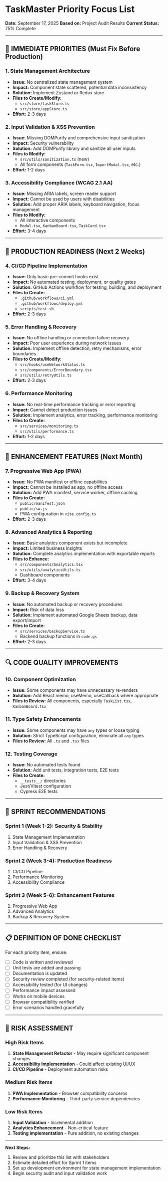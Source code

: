 # TaskMaster Priority Focus List

**Date:** September 17, 2025
**Based on:** Project Audit Results
**Current Status:** 75% Complete

---

## 🚨 IMMEDIATE PRIORITIES (Must Fix Before Production)

### 1. State Management Architecture
- **Issue:** No centralized state management system
- **Impact:** Component state scattered, potential data inconsistency
- **Solution:** Implement Zustand or Redux store
- **Files to Create/Modify:**
  - `src/store/taskStore.ts`
  - `src/store/appStore.ts`
- **Effort:** 2-3 days

### 2. Input Validation & XSS Prevention
- **Issue:** Missing DOMPurify and comprehensive input sanitization
- **Impact:** Security vulnerability
- **Solution:** Add DOMPurify library and sanitize all user inputs
- **Files to Modify:**
  - `src/utils/sanitization.ts` (new)
  - All form components (`TaskForm.tsx`, `ImportModal.tsx`, etc.)
- **Effort:** 1-2 days




### 3. Accessibility Compliance (WCAG 2.1 AA)
- **Issue:** Missing ARIA labels, screen reader support
- **Impact:** Cannot be used by users with disabilities
- **Solution:** Add proper ARIA labels, keyboard navigation, focus management
- **Files to Modify:**
  - All interactive components
  - `Modal.tsx`, `KanbanBoard.tsx`, `TaskCard.tsx`
- **Effort:** 3-4 days

---

## 🔧 PRODUCTION READINESS (Next 2 Weeks)

### 4. CI/CD Pipeline Implementation
- **Issue:** Only basic pre-commit hooks exist
- **Impact:** No automated testing, deployment, or quality gates
- **Solution:** GitHub Actions workflow for testing, building, and deployment
- **Files to Create:**
  - `.github/workflows/ci.yml`
  - `.github/workflows/deploy.yml`
  - `scripts/test.sh`
- **Effort:** 2-3 days

### 5. Error Handling & Recovery
- **Issue:** No offline handling or connection failure recovery
- **Impact:** Poor user experience during network issues
- **Solution:** Implement offline detection, retry mechanisms, error boundaries
- **Files to Create/Modify:**
  - `src/hooks/useNetworkStatus.ts`
  - `src/components/ErrorBoundary.tsx`
  - `src/utils/retryUtils.ts`
- **Effort:** 2-3 days

### 6. Performance Monitoring
- **Issue:** No real-time performance tracking or error reporting
- **Impact:** Cannot detect production issues
- **Solution:** Implement analytics, error tracking, performance monitoring
- **Files to Create:**
  - `src/services/monitoring.ts`
  - `src/utils/performance.ts`
- **Effort:** 1-2 days

---

## 📱 ENHANCEMENT FEATURES (Next Month)

### 7. Progressive Web App (PWA)
- **Issue:** No PWA manifest or offline capabilities
- **Impact:** Cannot be installed as app, no offline access
- **Solution:** Add PWA manifest, service worker, offline caching
- **Files to Create:**
  - `public/manifest.json`
  - `public/sw.js`
  - PWA configuration in `vite.config.ts`
- **Effort:** 2-3 days

### 8. Advanced Analytics & Reporting
- **Issue:** Basic analytics component exists but incomplete
- **Impact:** Limited business insights
- **Solution:** Complete analytics implementation with exportable reports
- **Files to Enhance:**
  - `src/components/Analytics.tsx`
  - `src/utils/analyticsUtils.ts`
  - Dashboard components
- **Effort:** 3-4 days

### 9. Backup & Recovery System
- **Issue:** No automated backup or recovery procedures
- **Impact:** Risk of data loss
- **Solution:** Implement automated Google Sheets backup, data export/import
- **Files to Create:**
  - `src/services/backupService.ts`
  - Backend backup functions in `code.gs`
- **Effort:** 2-3 days

---

## 🔍 CODE QUALITY IMPROVEMENTS

### 10. Component Optimization
- **Issue:** Some components may have unnecessary re-renders
- **Solution:** Add React.memo, useMemo, useCallback where appropriate
- **Files to Review:** All components, especially `TaskList.tsx`, `KanbanBoard.tsx`

### 11. Type Safety Enhancements
- **Issue:** Some components may have `any` types or loose typing
- **Solution:** Strict TypeScript configuration, eliminate all `any` types
- **Files to Review:** All `.ts` and `.tsx` files

### 12. Testing Coverage
- **Issue:** No automated tests found
- **Solution:** Add unit tests, integration tests, E2E tests
- **Files to Create:**
  - `__tests__/` directories
  - Jest/Vitest configuration
  - Cypress E2E tests

---

## 🎯 SPRINT RECOMMENDATIONS

### Sprint 1 (Week 1-2): Security & Stability
1. State Management Implementation
2. Input Validation & XSS Prevention
3. Error Handling & Recovery

### Sprint 2 (Week 3-4): Production Readiness
1. CI/CD Pipeline
2. Performance Monitoring
3. Accessibility Compliance

### Sprint 3 (Week 5-6): Enhancement Features
1. Progressive Web App
2. Advanced Analytics
3. Backup & Recovery System

---

## 📋 DEFINITION OF DONE CHECKLIST

For each priority item, ensure:
- [ ] Code is written and reviewed
- [ ] Unit tests are added and passing
- [ ] Documentation is updated
- [ ] Security review completed (for security-related items)
- [ ] Accessibility tested (for UI changes)
- [ ] Performance impact assessed
- [ ] Works on mobile devices
- [ ] Browser compatibility verified
- [ ] Error scenarios handled gracefully

---

## 🎲 RISK ASSESSMENT

### High Risk Items
1. **State Management Refactor** - May require significant component changes
2. **Accessibility Implementation** - Could affect existing UI/UX
3. **CI/CD Pipeline** - Deployment automation risks

### Medium Risk Items
1. **PWA Implementation** - Browser compatibility concerns
2. **Performance Monitoring** - Third-party service dependencies

### Low Risk Items
1. **Input Validation** - Incremental addition
2. **Analytics Enhancement** - Non-critical feature
3. **Testing Implementation** - Pure addition, no existing changes

---

**Next Steps:**
1. Review and prioritize this list with stakeholders
2. Estimate detailed effort for Sprint 1 items
3. Set up development environment for state management implementation
4. Begin security audit and input validation work